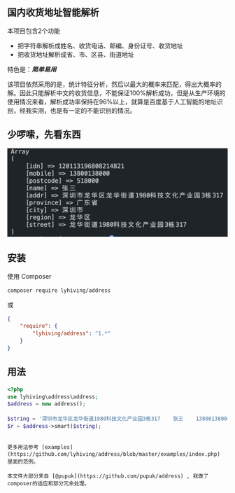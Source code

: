 ## 国内收货地址智能解析

本项目包含2个功能
- 把字符串解析成姓名、收货电话、邮编、身份证号、收货地址
- 把收货地址解析成省、市、区县、街道地址

特色是：***简单易用***

该项目依然采用的是，统计特征分析，然后以最大的概率来匹配，得出大概率的解。因此只能解析中文的收货信息，不能保证100%解析成功，但是从生产环境的使用情况来看，解析成功率保持在96%以上，就算是百度基于人工智能的地址识别，经我实测，也是有一定的不能识别的情况。


## 少啰嗦，先看东西

![最简单版本](https://raw.githubusercontent.com/lyhiving/address/master/examples/image/1.png)


## 安装

使用 Composer

```bash
composer require lyhiving/address
```
或

```json
{
    "require": {
        "lyhiving/address": "1.*"
    }
}
```

## 用法

```php
<?php
use lyhiving\address\address;
$address = new address();

$string = '深圳市龙华区龙华街道1980科技文化产业园3栋317    张三    13800138000 518000 120113196808214821';
$r = $address->smart($string);
```

```

更多用法参考 [examples](https://github.com/lyhiving/address/blob/master/examples/index.php) 里面的范例。

本文件大部分来自 [@pupuk](https://github.com/pupuk/address) , 我做了composer的适应和部分冗余处理。